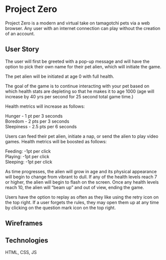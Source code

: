 # Project Zero

Project Zero is a modern and virtual take on tamagotchi pets via a web browser. Any user with an internet connection can play without the creation of an account.

## User Story

The user will first be greeted with a pop-up message and will have the option to pick their own name for their pet alien, which will initiate the game.

The pet alien will be initiated at age 0 with full health.

The goal of the game is to continue interacting with your pet based on which health stats are depleting so that he makes it to age 1000 (age will increase by 40 yrs per second for 25 second total game time.) 

Health metrics will increase as follows:

Hunger - 1 pt per 3 seconds\
Boredom - 2 pts per 3 seconds\
Sleepiness - 2.5 pts per 6 seconds

Users can feed their pet alien, initiate a nap, or send the alien to play video games. Health metrics will be boosted as follows:

Feeding: -1pt per click\
Playing: -1pt per click\
Sleeping: -1pt per click

As time progresses, the alien will grow in age and its physical appearance will begin to change from vibrant to dull. If any of the health levels reach 7 or higher, the alien will begin to flash on the screen. Once any health levels reach 10, the alien will “beam up” and out of view, ending the game.

Users have the option to replay as often as they like using the retry icon on the top right. If a user forgets the rules, they may open them up at any time by clicking on the question mark icon on the top right.

## Wireframes


## Technologies
HTML, CSS, JS
